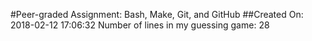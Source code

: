 #Peer-graded Assignment: Bash, Make, Git, and GitHub
##Created On: 2018-02-12 17:06:32
Number of lines in my guessing game: 28
